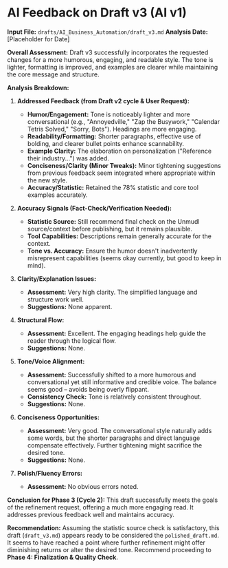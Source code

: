 # AI Feedback on Draft v3 (AI v1)

**Input File:** `drafts/AI_Business_Automation/draft_v3.md`
**Analysis Date:** [Placeholder for Date]

**Overall Assessment:** Draft v3 successfully incorporates the requested changes for a more humorous, engaging, and readable style. The tone is lighter, formatting is improved, and examples are clearer while maintaining the core message and structure.

**Analysis Breakdown:**

1.  **Addressed Feedback (from Draft v2 cycle & User Request):**
    *   **Humor/Engagement:** Tone is noticeably lighter and more conversational (e.g., "Annoyedville," "Zap the Busywork," "Calendar Tetris Solved," "Sorry, Bots"). Headings are more engaging.
    *   **Readability/Formatting:** Shorter paragraphs, effective use of bolding, and clearer bullet points enhance scannability.
    *   **Example Clarity:** The elaboration on personalization ("Reference their industry...") was added.
    *   **Conciseness/Clarity (Minor Tweaks):** Minor tightening suggestions from previous feedback seem integrated where appropriate within the new style.
    *   **Accuracy/Statistic:** Retained the 78% statistic and core tool examples accurately.

2.  **Accuracy Signals (Fact-Check/Verification Needed):**
    *   **Statistic Source:** Still recommend final check on the Unmudl source/context before publishing, but it remains plausible.
    *   **Tool Capabilities:** Descriptions remain generally accurate for the context.
    *   **Tone vs. Accuracy:** Ensure the humor doesn't inadvertently misrepresent capabilities (seems okay currently, but good to keep in mind).

3.  **Clarity/Explanation Issues:**
    *   **Assessment:** Very high clarity. The simplified language and structure work well.
    *   **Suggestions:** None apparent.

4.  **Structural Flow:**
    *   **Assessment:** Excellent. The engaging headings help guide the reader through the logical flow.
    *   **Suggestions:** None.

5.  **Tone/Voice Alignment:**
    *   **Assessment:** Successfully shifted to a more humorous and conversational yet still informative and credible voice. The balance seems good – avoids being overly flippant.
    *   **Consistency Check:** Tone is relatively consistent throughout.
    *   **Suggestions:** None.

6.  **Conciseness Opportunities:**
    *   **Assessment:** Very good. The conversational style naturally adds some words, but the shorter paragraphs and direct language compensate effectively. Further tightening might sacrifice the desired tone.
    *   **Suggestions:** None.

7.  **Polish/Fluency Errors:**
    *   **Assessment:** No obvious errors noted.

**Conclusion for Phase 3 (Cycle 2):** This draft successfully meets the goals of the refinement request, offering a much more engaging read. It addresses previous feedback well and maintains accuracy.

**Recommendation:** Assuming the statistic source check is satisfactory, this draft (`draft_v3.md`) appears ready to be considered the `polished_draft.md`. It seems to have reached a point where further refinement might offer diminishing returns or alter the desired tone. Recommend proceeding to **Phase 4: Finalization & Quality Check**. 